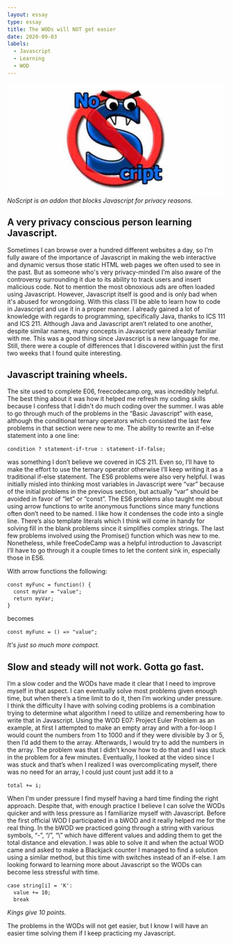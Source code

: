 ```yaml
---
layout: essay
type: essay
title: The WODs will NOT get easier
date: 2020-09-03
labels:
  - Javascript
  - Learning
  - WOD
---
```


<img class="ui medium middle spaced image" src="../images/noscript.jpg">*NoScript is an addon that blocks Javascript for privacy reasons.*

## A very privacy conscious person learning Javascript.

Sometimes I can browse over a hundred different websites a day, so I’m fully aware of the importance of Javascript in making the web interactive and dynamic versus those static HTML web pages we often used to see in the past. But as someone who's very privacy-minded I’m also aware of the controversy surrounding it due to its ability to track users and insert malicious code. Not to mention the most obnoxious ads are often loaded using Javascript. However, Javascript itself is good and is only bad when it's abused for wrongdoing. With this class I’ll be able to learn how to code in Javascript and use it in a proper manner. I already gained a lot of knowledge with regards to programming, specifically Java, thanks to ICS 111 and ICS 211. Although Java and Javascript aren’t related to one another, despite similar names, many concepts in Javascript were already familiar with me. This was a good thing since Javascript is a new language for me. Still, there were a couple of differences that I discovered within just the first two weeks that I found quite interesting.

## Javascript training wheels.

The site used to complete E06, freecodecamp.org, was incredibly helpful. The best thing about it was how it helped me refresh my coding skills because I confess that I didn't do much coding over the summer. I was able to go through much of the problems in the “Basic Javascript” with ease, although the conditional ternary operators which consisted the last few problems in that section were new to me. The ability to rewrite an if-else statement into a one line: 

```
condition ? statement-if-true : statement-if-false;
```

was something I don’t believe we covered in ICS 211. Even so, I’ll have to make the effort to use the ternary operator otherwise I’ll keep writing it as a traditional if-else statement. The ES6 problems were also very helpful. I was initially misled into thinking most variables in Javascript were “var” because of the initial problems in the previous section, but actually “var” should be avoided in favor of “let” or “const”. The ES6 problems also taught me about using arrow functions to write anonymous functions since many functions often don’t need to be named. I like how it condenses the code into a single line. There’s also template literals which I think will come in handy for solving fill in the blank problems since it simplifies complex strings. The last few problems involved using the Promise() function which was new to me. Nonetheless, while freeCodeCamp was a helpful introduction to Javascript I’ll have to go through it a couple times to let the content sink in, especially those in ES6. 

With arrow functions the following:
```
const myFunc = function() {
  const myVar = "value";
  return myVar;
}
```
becomes
```
const myFunc = () => "value";
```
*It's just so much more compact.*

## Slow and steady will not work. Gotta go fast.

I’m a slow coder and the WODs have made it clear that I need to improve myself in that aspect. I can eventually solve most problems given enough time, but when there’s a time limit to do it, then I’m working under pressure. I think the difficulty I have with solving coding problems is a combination trying to determine what algorithm I need to utilize and remembering how to write that in Javascript. Using the WOD E07: Project Euler Problem as an example, at first I attempted to make an empty array and with a for-loop I would count the numbers from 1 to 1000 and if they were divisible by 3 or 5, then I’d add them to the array. Afterwards, I would try to add the numbers in the array. The problem was that I didn’t know how to do that and I was stuck in the problem for a few minutes. Eventually, I looked at the video since I was stuck and that’s when I realized I was overcomplicating myself, there was no need for an array, I could just count just add it to a 

```
total += i; 
```

When I'm under pressure I find myself having a hard time finding the right approach. Despite that, with enough practice I believe I can solve the WODs quicker and with less pressure as I familiarize myself with Javascript. Before the first official WOD I participated in a bWOD and it really helped me for the real thing. In the bWOD we practiced going through a string with various symbols, “-”, “/”, “\\” which have different values and adding them to get the total distance and elevation. I was able to solve it and when the actual WOD came and asked  to make a Blackjack counter I managed to find a solution using a similar method, but this time with switches instead of an if-else. I am looking forward to learning more about Javascript so the WODs can become less stressful with time. 

```
case string[i] = 'K':
  value += 10;
  break
```
*Kings give 10 points.*

The problems in the WODs will not get easier, but I know I will have an easier time solving them if I keep practicing my Javascript.
